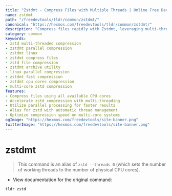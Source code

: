 ```yaml
---
title: "Zstdmt - Compress Files with Multiple Threads | Online Free DevTools by Hexmos"
name: zstdmt
path: "/freedevtools/tldr/common/zstdmt/"
canonical: "https://hexmos.com/freedevtools/tldr/common/zstdmt/"
description: "Compress files rapidly with Zstdmt, leveraging multi-threading for faster compression. Optimize storage and improve data transfer speeds. Free online tool, no registration required."
category: common
keywords:
- zstd multi-threaded compression
- zstdmt parallel compression
- zstdmt linux
- zstdmt compress files
- zstd file compression
- zstdmt archive utility
- linux parallel compression
- zstdmt fast compression
- zstdmt cpu cores compression
- multi-core zstd compression
features:
- Compress files using all available CPU cores
- Accelerate zstd compression with multi-threading
- Utilize parallel processing for faster results
- Alias for zstd with automatic thread management
- Optimize compression speed on multi-core systems
ogImage: "https://hexmos.com/freedevtools/site-banner.png"
twitterImage: "https://hexmos.com/freedevtools/site-banner.png"
---
```


# zstdmt

> This command is an alias of `zstd --threads 0` (which sets the number of working threads to the number of physical CPU cores).

- View documentation for the original command:

`tldr zstd`
